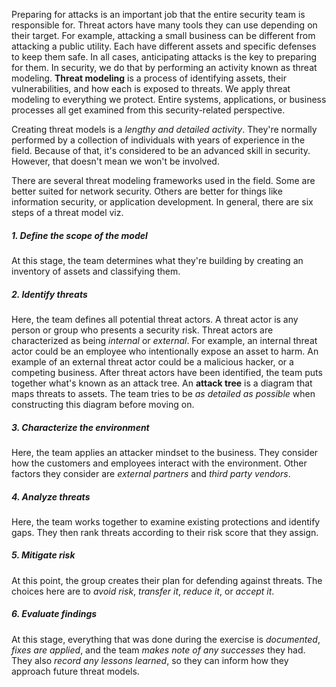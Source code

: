 Preparing for attacks is an important job that the entire security team is responsible for.
Threat actors have many tools they can use depending on their target.
For example, attacking a small business can be different from attacking a public utility.
Each have different assets and specific defenses to keep them safe. In all cases, anticipating attacks is the key to preparing for them. In security, we do that by performing an activity known as threat modeling.
**Threat modeling** is a process of identifying assets, their vulnerabilities, and how each is exposed to threats. We apply threat modeling to everything we protect. Entire systems, applications, or business processes all get examined from this security-related perspective.

Creating threat models is a *lengthy and detailed activity*. They're normally performed by a collection of individuals with years of experience in the field. Because of that, it's considered to be an advanced skill in security. However, that doesn't mean we won't be involved.

There are several threat modeling frameworks used in the field. Some are better suited for network security. Others are better for things like information security, or application development. In general, there are six steps of a threat model viz.

##### 1. Define the scope of the model
At this stage, the team determines what they're building by creating an inventory of assets and classifying them.

##### 2. Identify threats
Here, the team defines all potential threat actors. A threat actor is any person or group who presents a security risk. Threat actors are characterized as being *internal* or *external*.
For example, an internal threat actor could be an employee who intentionally expose an asset to harm. An example of an external threat actor could be a malicious hacker, or
a competing business. 
After threat actors have been identified, the team puts together what's known as an attack tree. An **attack tree** is a diagram that maps threats to assets. The team tries to be *as detailed as possible* when constructing this diagram before moving on.

##### 3. Characterize the environment
Here, the team applies an attacker mindset to the business. They consider how the customers and employees interact with the environment. Other factors they consider are *external partners* and *third party vendors*.

##### 4. Analyze threats
Here, the team works together to examine existing protections and identify gaps. They then rank threats according to their risk score that they assign.

##### 5. Mitigate risk
At this point, the group creates their plan for defending against threats. The choices here are to *avoid risk*, *transfer it*, *reduce it*, or *accept it*.

##### 6. Evaluate findings
At this stage, everything that was done during the exercise is *documented*, *fixes are applied*, and the team *makes note of any successes* they had. They also *record any lessons learned*, so they can inform how they approach future threat models. 